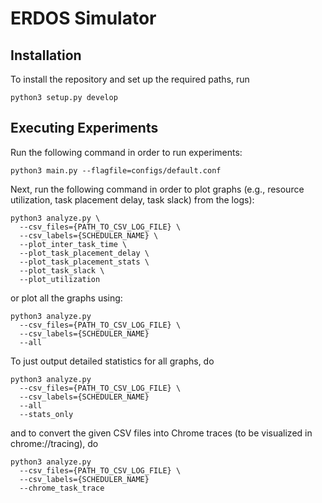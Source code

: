 # ERDOS Simulator

## Installation

To install the repository and set up the required paths, run

```console
python3 setup.py develop
```

## Executing Experiments

Run the following command in order to run experiments:

```console
python3 main.py --flagfile=configs/default.conf
```

Next, run the following command in order to plot graphs (e.g., resource
utilization, task placement delay, task slack) from the logs):

```console
python3 analyze.py \
  --csv_files={PATH_TO_CSV_LOG_FILE} \
  --csv_labels={SCHEDULER_NAME} \
  --plot_inter_task_time \
  --plot_task_placement_delay \
  --plot_task_placement_stats \
  --plot_task_slack \
  --plot_utilization
```

or plot all the graphs using:

```console
python3 analyze.py
  --csv_files={PATH_TO_CSV_LOG_FILE} \
  --csv_labels={SCHEDULER_NAME}
  --all
```

To just output detailed statistics for all graphs, do

```console
python3 analyze.py
  --csv_files={PATH_TO_CSV_LOG_FILE} \
  --csv_labels={SCHEDULER_NAME}
  --all
  --stats_only
```

and to convert the given CSV files into Chrome traces (to be visualized in chrome://tracing), do

```console
python3 analyze.py
  --csv_files={PATH_TO_CSV_LOG_FILE} \
  --csv_labels={SCHEDULER_NAME}
  --chrome_task_trace
```

